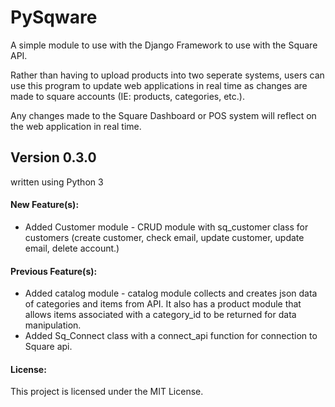 # PySqware
A simple module to use with the Django Framework to use with the Square API. 

Rather than having to upload products into two seperate systems, users can use this program to update web applications in real time as changes are made
to square accounts (IE: products, categories, etc.).

Any changes made to the Square Dashboard or POS system will reflect on the web application in real time. 


Version 0.3.0
-------------

written using Python 3

#### New Feature(s):
+ Added Customer module - CRUD module with sq_customer class for customers (create customer, check email, update customer, update email, delete account.)

#### Previous Feature(s):
+ Added catalog module - catalog module collects and creates json data of categories and items from API. It also has a product module that allows items associated with a category_id to be returned for data manipulation.
+ Added Sq_Connect class with a connect_api function for connection to Square api.

#### License:

This project is licensed under the MIT License.